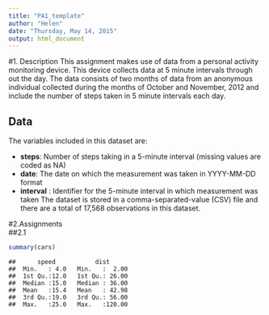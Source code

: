 ```yaml
---
title: "PA1_template"
author: "Helen"
date: "Thursday, May 14, 2015"
output: html_document
---
```

#1. Description
This assignment makes use of data from a personal activity monitoring device. This device collects data at 5 minute intervals through out the day. The data consists of two months of data from an anonymous individual collected during the months of October and November, 2012 and include the number of steps taken in 5 minute intervals each day.  

## Data    

The variables included in this dataset are:  
 * **steps**: Number of steps taking in a 5-minute interval (missing values are coded as NA)  
 * **date**: The date on which the measurement was taken in YYYY-MM-DD format  
 * **interval** : Identifier for the 5-minute interval in which measurement was taken 
The dataset is stored in a comma-separated-value (CSV) file and there are a total of 17,568 observations in this dataset.

#2.Assignments  
##2.1  

```r
summary(cars)
```

```
##      speed           dist       
##  Min.   : 4.0   Min.   :  2.00  
##  1st Qu.:12.0   1st Qu.: 26.00  
##  Median :15.0   Median : 36.00  
##  Mean   :15.4   Mean   : 42.98  
##  3rd Qu.:19.0   3rd Qu.: 56.00  
##  Max.   :25.0   Max.   :120.00
```


